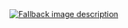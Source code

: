 <a href="https://wentam.github.io/docs-testing//typ-build/foo/README.typ.html" target="_blank" rel="noopener noreferrer">
  <picture>
    <source media="(prefers-color-scheme: dark)" srcset="docs/typ-build/README-dark.typ.svg">
    <source media="(prefers-color-scheme: light)" srcset="docs/typ-build/README-light.typ.svg">
    <img alt="Fallback image description" src="default-image.png">
  </picture>
</a>

